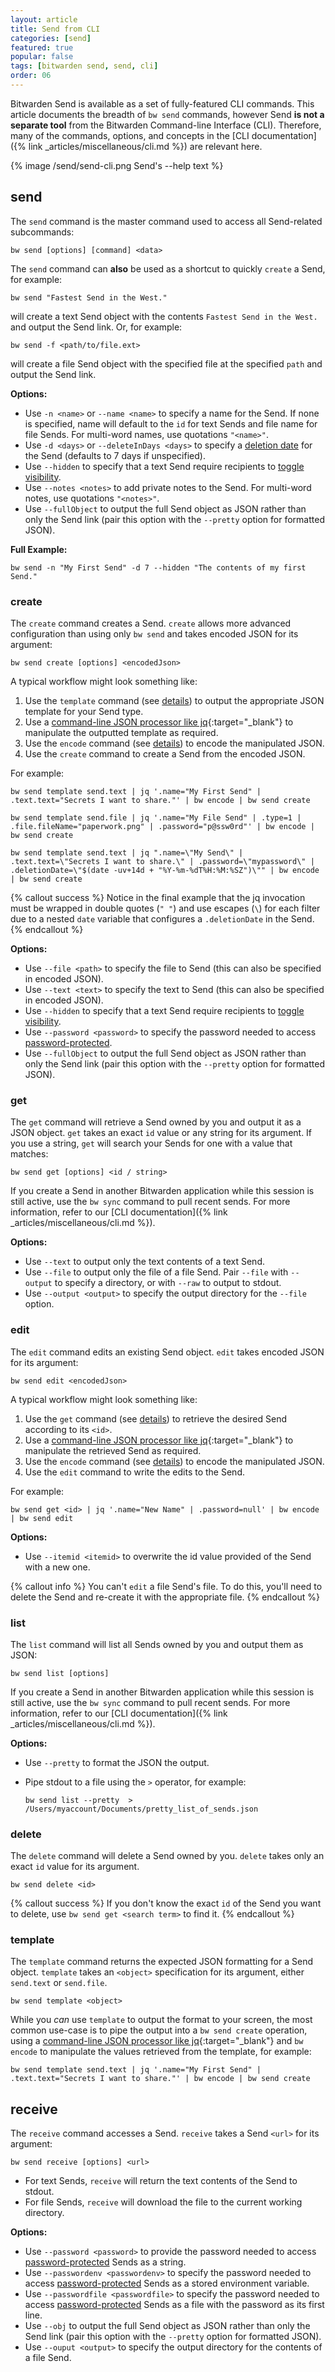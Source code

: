 ```yaml
---
layout: article
title: Send from CLI
categories: [send]
featured: true
popular: false
tags: [bitwarden send, send, cli]
order: 06
---
```


Bitwarden Send is available as a set of fully-featured CLI commands. This article documents the breadth of `bw send` commands, however Send **is not a separate tool** from the Bitwarden Command-line Interface (CLI). Therefore, many of the commands, options, and concepts in the [CLI documentation]({% link _articles/miscellaneous/cli.md %}) are relevant here.

{% image /send/send-cli.png Send's --help text %}

## send

The `send` command is the master command used to access all Send-related subcommands:

```
bw send [options] [command] <data>
```

The `send` command can **also** be used as a shortcut to quickly `create` a Send, for example:

```
bw send "Fastest Send in the West."
```

will create a text Send object with the contents `Fastest Send in the West.` and output the Send link. Or, for example:

```
bw send -f <path/to/file.ext>
```

will create a file Send object with the specified file at the specified `path` and output the Send link.

**Options:**

- Use `-n <name>` or `--name <name>` to specify a name for the Send. If none is specified, name will default to the `id` for text Sends and file name for file Sends. For multi-word names, use quotations `"<name>"`.
- Use `-d <days>` or `--deleteInDays <days>` to specify a [deletion date]({{site.baseurl}}/article/send-lifespan/#deletion-date) for the Send (defaults to 7 days if unspecified).
- Use `--hidden` to specify that a text Send require recipients to [toggle visibility]({{site.baseurl}}/article/send-privacy/#hide-text).
- Use `--notes <notes>` to add private notes to the Send. For multi-word notes, use quotations `"<notes>"`.
- Use `--fullObject` to output the full Send object as JSON rather than only the Send link (pair this option with the `--pretty` option for formatted JSON).

**Full Example:**

```
bw send -n "My First Send" -d 7 --hidden "The contents of my first Send."
```

### create

The `create` command creates a Send. `create` allows more advanced configuration than using only `bw send` and takes encoded JSON for its argument:

```
bw send create [options] <encodedJson>
```

A typical workflow might look something like:

1. Use the `template` command (see [details](#template)) to output the appropriate JSON template for your Send type.
2. Use a [command-line JSON processor like jq](https://stedolan.github.io/jq/){:target="\_blank"} to manipulate the outputted template as required.
3. Use the `encode` command (see [details]({{site.baseurl}}/article/cli/#encode)) to encode the manipulated JSON.
4. Use the `create` command to create a Send from the encoded JSON.

For example:

```
bw send template send.text | jq '.name="My First Send" | .text.text="Secrets I want to share."' | bw encode | bw send create
```

```
bw send template send.file | jq '.name="My File Send" | .type=1 | .file.fileName="paperwork.png" | .password="p@ssw0rd"' | bw encode | bw send create
```

```
bw send template send.text | jq ".name=\"My Send\" | .text.text=\"Secrets I want to share.\" | .password=\"mypassword\" | .deletionDate=\"$(date -uv+14d + "%Y-%m-%dT%H:%M:%SZ")\"" | bw encode | bw send create
```

{% callout success %}
Notice in the final example that the jq invocation must be wrapped in double quotes (`" "`) and use escapes (`\`) for each filter due to a nested `date` variable that configures a `.deletionDate` in the Send.
{% endcallout %}

**Options:**

- Use `--file <path>` to specify the file to Send (this can also be specified in encoded JSON).
- Use `--text <text>` to specify the text to Send (this can also be specified in encoded JSON).
- Use `--hidden` to specify that a text Send require recipients to [toggle visibility]({{site.baseurl}}/article/send-privacy/#hide-text).
- Use `--password <password>` to specify the password needed to access [password-protected]({{site.baseurl}}/article/send-privacy/#send-passwords).
- Use `--fullObject` to output the full Send object as JSON rather than only the Send link (pair this option with the `--pretty` option for formatted JSON).

### get

The `get` command will retrieve a Send owned by you and output it as a JSON object. `get` takes an exact `id` value or any string for its argument. If you use a string, `get` will search your Sends for one with a value that matches:

```
bw send get [options] <id / string>
```

If you create a Send in another Bitwarden application while this session is still active, use the `bw sync` command to pull recent sends. For more information, refer to our [CLI documentation]({% link _articles/miscellaneous/cli.md %}).

**Options:**

- Use `--text` to output only the text contents of a text Send.
- Use `--file` to output only the file of a file Send. Pair `--file` with `--output` to specify a directory, or with `--raw` to output to stdout.
- Use `--output <output>` to specify the output directory for the `--file` option.

### edit

The `edit` command edits an existing Send object. `edit` takes encoded JSON for its argument:

```
bw send edit <encodedJson>
```

A typical workflow might look something like:

1. Use the `get` command (see [details](#get)) to retrieve the desired Send according to its `<id>`.
2. Use a [command-line JSON processor like jq](https://stedolan.github.io/jq/){:target="\_blank"} to manipulate the retrieved Send as required.
3. Use the `encode` command (see [details]({{site.baseurl}}/article/cli/#encode)) to encode the manipulated JSON.
4. Use the `edit` command to write the edits to the Send.

For example:

```
bw send get <id> | jq '.name="New Name" | .password=null' | bw encode | bw send edit
```

**Options:**

- Use `--itemid <itemid>` to overwrite the id value provided of the Send with a new one.

{% callout info %}
You can't `edit` a file Send's file. To do this, you'll need to delete the Send and re-create it with the appropriate file.
{% endcallout %}

### list

The `list` command will list all Sends owned by you and output them as JSON:

```
bw send list [options]
```

If you create a Send in another Bitwarden application while this session is still active, use the `bw sync` command to pull recent sends. For more information, refer to our [CLI documentation]({% link _articles/miscellaneous/cli.md %}).

**Options:**

- Use `--pretty` to format the JSON the output.
- Pipe stdout to a file using the `>` operator, for example:

   ```
   bw send list --pretty  > /Users/myaccount/Documents/pretty_list_of_sends.json
   ```

### delete

The `delete` command will delete a Send owned by you. `delete` takes only an exact `id` value for its argument.

```
bw send delete <id>
```

{% callout success %}
If you don't know the exact `id` of the Send you want to delete, use `bw send get <search term>` to find it.
{% endcallout %}

### template

The `template` command returns the expected JSON formatting for a Send object. `template` takes an `<object>` specification for its argument, either `send.text` or `send.file`.

```
bw send template <object>
```

While you *can* use `template` to output the format to your screen, the most common use-case is to pipe the output into a `bw send create` operation, using a [command-line JSON processor like jq](https://stedolan.github.io/jq/){:target="\_blank"} and `bw encode` to manipulate the values retrieved from the template, for example:

```
bw send template send.text | jq '.name="My First Send" | .text.text="Secrets I want to share."' | bw encode | bw send create
```

## receive

The `receive` command accesses a Send. `receive` takes a Send `<url>` for its argument:

```
bw send receive [options] <url>
```

- For text Sends, `receive` will return the text contents of the Send to stdout.
- For file Sends, `receive` will download the file to the current working directory.

**Options:**

- Use `--password <password>` to provide the password needed to access [password-protected]({{site.baseurl}}/article/send-privacy/#send-passwords) Sends as a string.
- Use `--passwordenv <passwordenv>` to specify the password needed to access [password-protected]({{site.baseurl}}/article/send-privacy/#send-passwords) Sends as a stored environment variable.
- Use `--passwordfile <passwordfile>` to specify the password needed to access [password-protected]({{site.baseurl}}/article/send-privacy/#send-passwords) Sends as a file with the password as its first line.
- Use `--obj` to output the full Send object as JSON rather than only the Send link (pair this option with the `--pretty` option for formatted JSON).
- Use `--ouput <output>` to specify the output directory for the contents of a file Send.
